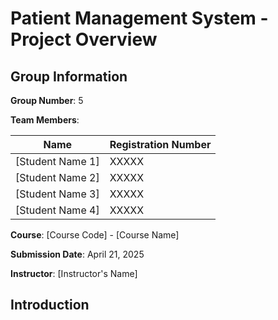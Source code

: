 # Patient Management System - Project Overview

## Group Information

**Group Number**: 5

**Team Members**:

| Name | Registration Number |
|------|---------------------|
| [Student Name 1] | XXXXX |
| [Student Name 2] | XXXXX |
| [Student Name 3] | XXXXX |
| [Student Name 4] | XXXXX |

**Course**: [Course Code] - [Course Name]

**Submission Date**: April 21, 2025

**Instructor**: [Instructor's Name]

## Introduction 